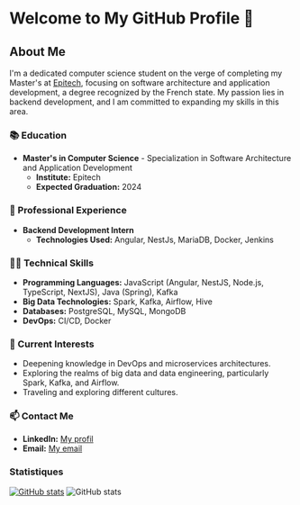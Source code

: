 # Welcome to My GitHub Profile 👋

## About Me

I'm a dedicated computer science student on the verge of completing my Master's at [Epitech](https://www.epitech.eu/), focusing on software architecture and application development, a degree recognized by the French state. My passion lies in backend development, and I am committed to expanding my skills in this area.

### 📚 Education
- **Master's in Computer Science** - Specialization in Software Architecture and Application Development
  - **Institute:** Epitech
  - **Expected Graduation:** 2024

### 💼 Professional Experience
- **Backend Development Intern**
  - **Technologies Used:** Angular, NestJs, MariaDB, Docker, Jenkins

### 👨‍💻 Technical Skills
- **Programming Languages:** JavaScript (Angular, NestJS, Node.js, TypeScript, NextJS), Java (Spring), Kafka
- **Big Data Technologies:** Spark, Kafka, Airflow, Hive
- **Databases:** PostgreSQL, MySQL, MongoDB
- **DevOps:** CI/CD, Docker

### 🌱 Current Interests
- Deepening knowledge in DevOps and microservices architectures.
- Exploring the realms of big data and data engineering, particularly Spark, Kafka, and Airflow.
- Traveling and exploring different cultures.

### 📫 Contact Me
- **LinkedIn:** [My profil](https://www.linkedin.com/in/antoine-romand)
- **Email:** [My email](mailto:antoine.romand@epitech.eu)

### Statistiques ###

[![GitHub stats](https://github-readme-stats.vercel.app/api?username=antoineromand)](https://github.com/anuraghazra/github-readme-stats)
![GitHub stats](https://github-readme-stats.vercel.app/api?username=antoineromand&show=reviews,discussions_started,discussions_answered,prs_merged,prs_merged_percentage)

